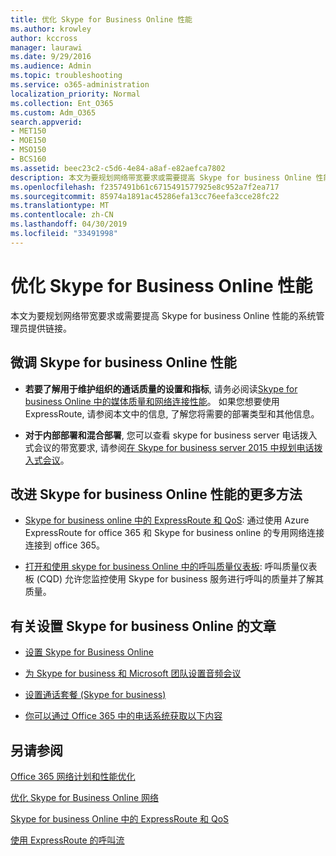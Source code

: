 ```yaml
---
title: 优化 Skype for Business Online 性能
ms.author: krowley
author: kccross
manager: laurawi
ms.date: 9/29/2016
ms.audience: Admin
ms.topic: troubleshooting
ms.service: o365-administration
localization_priority: Normal
ms.collection: Ent_O365
ms.custom: Adm_O365
search.appverid:
- MET150
- MOE150
- MSO150
- BCS160
ms.assetid: beec23c2-c5d6-4e84-a8af-e82aefca7802
description: 本文为要规划网络带宽要求或需要提高 Skype for business Online 性能的系统管理员提供链接。
ms.openlocfilehash: f2357491b61c6715491577925e8c952a7f2ea717
ms.sourcegitcommit: 85974a1891ac45286efa13cc76eefa3cce28fc22
ms.translationtype: MT
ms.contentlocale: zh-CN
ms.lasthandoff: 04/30/2019
ms.locfileid: "33491998"
---
```

# <a name="tune-skype-for-business-online-performance"></a>优化 Skype for Business Online 性能

本文为要规划网络带宽要求或需要提高 Skype for business Online 性能的系统管理员提供链接。 
  
## <a name="fine-tuning-skype-for-business-online-performance"></a>微调 Skype for business Online 性能

- **若要了解用于维护组织的通话质量的设置和指标**, 请务必阅读[Skype for business Online 中的媒体质量和网络连接性能](https://docs.microsoft.com/skypeforbusiness/optimizing-your-network/media-quality-and-network-connectivity-performance)。 如果您想要使用 ExpressRoute, 请参阅本文中的信息, 了解您将需要的部署类型和其他信息。
    
- **对于内部部署和混合部署**, 您可以查看 skype for business server 电话拨入式会议的带宽要求, 请参阅[在 Skype for business server 2015 中规划电话拨入式会议](https://docs.microsoft.com/skypeforbusiness/plan-your-deployment/conferencing/dial-in-conferencing)。
    
## <a name="more-ways-to-improve-skype-for-business-online-performance"></a>改进 Skype for business Online 性能的更多方法

- [Skype for business online 中的 ExpressRoute 和 QoS](https://docs.microsoft.com/skypeforbusiness/optimizing-your-network/expressroute-and-qos-in-skype-for-business-online): 通过使用 Azure ExpressRoute for office 365 和 Skype for business online 的专用网络连接连接到 office 365。 
    
- [打开和使用 skype for business Online 中的呼叫质量仪表板](https://docs.microsoft.com/SkypeForBusiness/using-call-quality-in-your-organization/turning-on-and-using-call-quality-dashboard): 呼叫质量仪表板 (CQD) 允许您监控使用 Skype for business 服务进行呼叫的质量并了解其质量。 
    
## <a name="articles-on-setting-up-skype-for-business-online"></a>有关设置 Skype for business Online 的文章

- [设置 Skype for Business Online](https://docs.microsoft.com/skypeforbusiness/set-up-skype-for-business-online/set-up-skype-for-business-online)
    
- [为 Skype for business 和 Microsoft 团队设置音频会议](https://docs.microsoft.com/skypeforbusiness/audio-conferencing-in-office-365/set-up-audio-conferencing)
    
- [设置通话套餐 (Skype for business)](https://docs.microsoft.com/SkypeForBusiness/what-are-calling-plans-in-office-365/set-up-calling-plans)
    
- [你可以通过 Office 365 中的电话系统获取以下内容](https://docs.microsoft.com/skypeforbusiness/what-is-phone-system-in-office-365/here-s-what-you-get-with-phone-system)
    
## <a name="see-also"></a>另请参阅

[Office 365 网络计划和性能优化](network-planning-and-performance.md)
  
[优化 Skype for Business Online 网络](https://docs.microsoft.com/skypeforbusiness/optimizing-your-network/optimizing-your-network)
  
[Skype for business Online 中的 ExpressRoute 和 QoS](https://docs.microsoft.com/skypeforbusiness/optimizing-your-network/expressroute-and-qos-in-skype-for-business-online)
  
[使用 ExpressRoute 的呼叫流](https://docs.microsoft.com/skypeforbusiness/optimizing-your-network/call-flow-using-expressroute)

